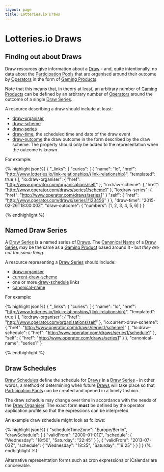 ```yaml
---
layout: page
title: Lotteries.io Draws
---
```


# Lotteries.io Draws

## Finding out about Draws

Draw resources give information about a [Draw](../concepts/draw) - and, quite intentionally, no data about the [Participation Pools](../concepts/participation-pool) that are organised around their outcome by [Operators](../concepts/operator) in the form of [Gaming Products](../concepts/gaming-product).

Note that this means that, in theory at least, an arbitrary number of [Gaming Products](../concepts/gaming-product) can be defined by an arbitrary number of [Operators](../concepts/operator) around the outcome of a single [Draw Series](../concepts/draw-series).

A resource describing a draw should include at least:

* [draw-organiser](../link-relationships/draw-organiser)
* [draw-scheme](../link-relationships/draw-scheme)
* [draw-series](../link-relationships/draw-series)
* [draw-time](../properties/draw-time), the scheduled time and date of the draw event
* [draw-outcome](../properties/draw-outcome) the draw outcome in the form described by the draw scheme. The property should only be added to the representation when the outcome is known.

For example:

{% highlight json%}
{
  "_links": {
    "curies": [
      {
        "name": "lo",
	      "href": "http://www.lotteries.io/link-relationships/{link-relationship}",
	      "templated": true
      }
     ],
     "lo:draw-organiser": {
        "href": "http://www.operator.com/organisations/self"
     },
     "lo:draw-scheme": {
       "href": "http://www.operator.com/draws/series1/scheme1"
     },
     "lo:draw-series": {
        "href": "http://www.operator.com/draws/series1"
      }
     "self": {
        "href": "http://www.operator.com/draws/series1/123456"
     }
   },
   "draw-time": "2015-02-26T18:00:00Z",
   "draw-outcome": {
     "numbers": [1, 2, 3, 4, 5, 6]
   }
}

{% endhighlight %}

## Named Draw Series

A [Draw Series](../concepts/draw-series) is a named series of [Draws](../concepts/draw). The [Canonical Name](../properties/canonical-name) of a [Draw Series](../concepts/draw-series) may be the same as a [Gaming Product](../concepts/gaming-product) based around it - but *they are not the same thing*.

A resource representing a [Draw Series](../concepts/draw-series) should include:

* [draw-organiser](../link-relationships/draw-organiser)
* [current-draw-scheme](../link-relationships/draw-scheme)
* one or more [draw-schedule](../link-relationships/draw-schedule) links
* [canonical-name](../properties/canonical-name)

For example:

{% highlight json%}
{
  "_links": {
    "curies": [
      {
        "name": "lo",
	      "href": "http://www.lotteries.io/link-relationships/{link-relationship}",
	      "templated": true
      }
     ],
     "lo:draw-organiser": {
        "href": "http://www.operator.com/organisations/self"
     },
     "lo:current-draw-scheme": {
       "href": "http://www.operator.com/draws/series1/scheme1"
     },
     "lo:draw-schedule": {
          "href": "http://www.operator.com/draws/series1/schedule1"
      },
     "self": {
 	      "href": "http://www.operator.com/draws/series1"
     }
   },
   "canonical-name": "series1"
}

{% endhighlight %}

## Draw Schedules

[Draw Schedules](../concepts/draw-schedule) define the schedule for [Draws](../concepts/draw) in a [Draw Series](../concepts/draw-series) - in other words, a method of determining when future [Draws](../concepts/draw) will take place so that [Participation Pools](../concepts/participation-pool) can be created and opened in a timely fashion.

The draw schedule may change over time in accordance with the needs of the [Draw Organiser](../concepts/draw-organiser). The exact form **must** be defined by the operator application profile so that the expressions can be interpreted.

An example draw schedule might look as follows:

{% highlight json%}
{
"scheduleTimeZone": "Europe/Berlin",
"drawSchedule": [
    {
      "validFrom": "2000-01-01Z",
      "schedule": {
        "Wednesday": "18:50",
        "Saturday": "22:45"
      }
    },
    {
      "validFrom": "2013-07-03Z",
      "schedule": {
        "Wednesday": "18:25",
        "Saturday": "19:25"
      }
    }
  ]
}
{% endhighlight %}

Alternative representation forms such as cron expressions or iCalendar are conceivable.
